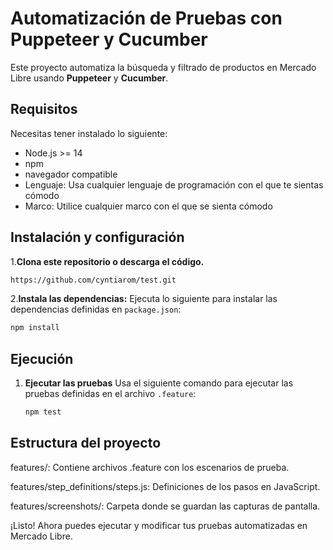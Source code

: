 # Automatización de Pruebas con Puppeteer y Cucumber

Este proyecto automatiza la búsqueda y filtrado de productos en Mercado Libre usando **Puppeteer** y **Cucumber**.

## Requisitos
Necesitas tener instalado lo siguiente:
- Node.js >= 14
- npm
- navegador compatible
- Lenguaje: Usa cualquier lenguaje de programación con el que te sientas cómodo
- Marco: Utilice cualquier marco con el que se sienta cómodo 

## Instalación y configuración
1.**Clona este repositorio o descarga el código.**
   ```bash
   https://github.com/cyntiarom/test.git
```
2.**Instala las dependencias:**
  Ejecuta lo siguiente para instalar las dependencias definidas en `package.json`:
   ```bash
   npm install
```
## Ejecución
1. **Ejecutar las pruebas**
   Usa el siguiente comando para ejecutar las pruebas definidas en el archivo `.feature`:

   ```bash
   npm test
   ```

## Estructura del proyecto

features/: Contiene archivos .feature con los escenarios de prueba.

features/step_definitions/steps.js: Definiciones de los pasos en JavaScript.

features/screenshots/: Carpeta donde se guardan las capturas de pantalla.


¡Listo! Ahora puedes ejecutar y modificar tus pruebas automatizadas en Mercado Libre. 
